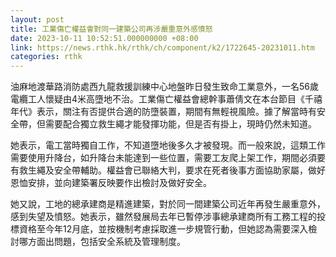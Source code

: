 ```yaml
---
layout: post
title: 工業傷亡權益會對同一建築公司再涉嚴重意外感憤怒
date: 2023-10-11 10:52:51.000000000 +08:00
link: https://news.rthk.hk/rthk/ch/component/k2/1722645-20231011.htm
categories: rthk
---
```


油麻地渡華路消防處西九龍救援訓練中心地盤昨日發生致命工業意外，一名56歲電纜工人懷疑由4米高墮地不治。工業傷亡權益會總幹事蕭倩文在本台節目《千禧年代》表示，關注有否提供合適的防墮裝置，期間有無輕視風險。據了解當時有安全帶，但需要配合獨立救生繩才能發揮功能，但是否有掛上，現時仍然未知道。

她表示，電工當時獨自工作，不知道墮地後多久才被發現。而一般來說，這類工作需要使用升降台，如升降台未能達到一些位置，需要工友爬上架工作，期間必須要有救生繩及安全帶輔助。權益會已聯絡大判，要求在死者後事方面協助家屬，做好恩恤安排，並向建築署反映要作出檢討及做好安全。

她又說，工地的總承建商是精進建築，對於同一間建築公司近年再發生嚴重意外，感到失望及憤怒。她表示，雖然發展局去年已暫停涉事總承建商所有工務工程的投標資格至今年12月底，並按機制考慮採取進一步規管行動，但她認為需要深入檢討哪方面出問題，包括安全系統及管理制度。
